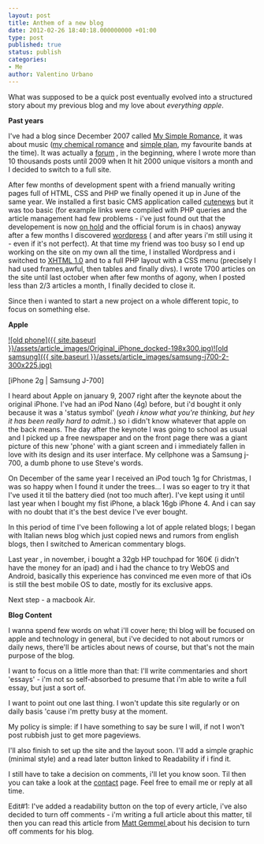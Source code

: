 ```yaml
---
layout: post
title: Anthem of a new blog
date: 2012-02-26 18:40:18.000000000 +01:00
type: post
published: true
status: publish
categories:
- Me
author: Valentino Urbano 
---
```


What was supposed to be a quick post eventually evolved into a structured story about my previous blog and my love about _everything apple_.

**Past years**

I've had a blog since December 2007 called [My Simple Romance][0], it was about music ([my chemical romance][1] and [simple plan][2],  my favourite bands at the time). It was actually a [forum][3] , in the beginning, where I wrote more than 10 thousands posts until 2009 when It hit 2000 unique visitors a month and I decided to switch to a full site.

After few months of development spent with a friend manually writing pages full of HTML, CSS and PHP we finally opened it up in June of the same year. We installed a first basic CMS application called [cutenews][4] but it was too basic (for example links were compiled with PHP queries and the article management had few problems - i've just found out that the developement is now [on hold][5] and the official forum is in chaos) anyway after a few months I discovered [wordpress][6] ( and after years i'm still using it - even if it's not perfect). At that time my friend was too busy so I end up working on the site on my own all the time, I installed Wordpress and i switched to [XHTML 1.0][7] and to a full PHP layout with a CSS menu (precisely I had used frames,awful, then tables and finally divs). I wrote 1700 articles on the site  until last october when after few months of agony, when I posted less than 2/3 articles a month,  I finally decided to close it.

Since then i wanted to start a new project on a whole different topic, to focus on something else.

**Apple**

[![old phone]({{ site.baseurl }}/assets/article_images/Original_iPhone_docked-198x300.jpg)][8][![old samsung]({{ site.baseurl }}/assets/article_images/samsung-j700-2-300x225.jpg)][9]

[iPhone 2g | Samsung J-700]

I heard about Apple on january 9,  2007  right after the keynote about the original iPhone. I've  had an iPod Nano (4g) before, but i'd bought it only because it was a 'status symbol' (_yeah i know what you're thinking, but hey it has been really hard to admit.._)  so i didn't know whatever that apple on the back means. The day after the keynote  I was going to school as usual and I picked up a free newspaper and on the front page there was a giant picture of this new 'phone' with a giant screen and i immediately fallen in love with its design and its user interface. My cellphone was a Samsung j-700, a dumb phone to use Steve's words.

On December of the same year I received an iPod touch 1g for Christmas, I was so happy when I found it under the trees... I was so eager to try it that I've used it  til the battery died (not too much after). I've kept using it until last year when I bought my fist iPhone, a black 16gb iPhone 4\.  And i can say with no doubt that it's the best device I've ever bought.

In this period of time I've been following a lot of apple related blogs; I began with Italian news blog which just copied news and rumors from english blogs, then I switched to American commentary blogs.

Last year , in november, i bought a 32gb HP touchpad for 160€ (i didn't have the money for an ipad) and i had the chance to try WebOS and Android, basically this experience has convinced me even more of that iOs  is still the best mobile OS to date, mostly for its exclusive apps.

Next step - a macbook Air.

**Blog  Content**

I wanna spend few words on what i'll cover here; thi blog will be focused on  apple and technology in general, but i've decided to not about rumors or daily news, there'll be articles about news of course, but that's not the main purpose of the blog.

I want to focus on a little more than that: I'll write commentaries and short 'essays' - i'm not so self-absorbed to presume that i'm able to write a full essay, but just a sort of.

I want to point out one last thing. I won't update this site regularly or on daily basis 'cause i'm pretty busy at the moment.

My policy is simple:  if I have something to say be sure I will, if not I won't post rubbish just to get more pageviews.

I'll also finish to set up the site and the layout soon. I'll add a simple graphic (minimal style)  and a read later button linked to Readability if i find it.

I still have to take a decision on comments, i'll let you know soon. Til then you can take a look at the [contact][10] page. Feel free to email me or reply at all time.

Edit\#1:  I've added a readability button on the top of every article, i've also decided to turn off comments - i'm writing a full article about this matter, til then you can read this article from [Matt Gemmel ][11] about his decision to turn off comments  for his blog.


[0]: http://mysimpleromance.altervista.org
[1]: http://mychemicalromance.com
[2]: http://simpleplan.com
[3]: http://mysimpleromance.forumcommunity.net
[4]: http://cutephp.com/
[5]: http://cutephp.com/forum/index.php?showtopic=41787
[6]: http://wordpress.org
[7]: http://en.wikipedia.org/wiki/XHTML
[8]: /anthem-of-a-new-blog.html
[9]: /anthem-of-a-new-blog.html
[10]: /about
[11]: http://mattgemmell.com/2011/11/29/comments-off/